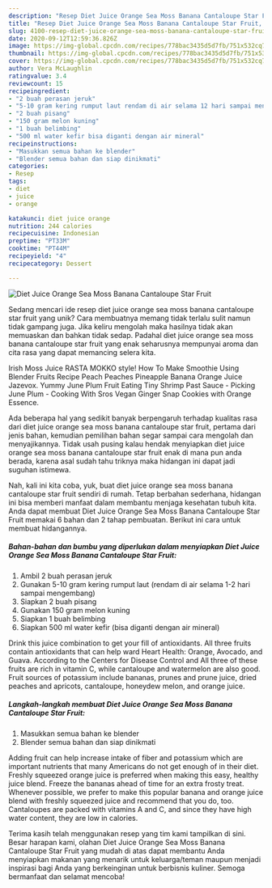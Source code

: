 ```yaml
---
description: "Resep Diet Juice Orange Sea Moss Banana Cantaloupe Star Fruit, Enak Banget"
title: "Resep Diet Juice Orange Sea Moss Banana Cantaloupe Star Fruit, Enak Banget"
slug: 4100-resep-diet-juice-orange-sea-moss-banana-cantaloupe-star-fruit-enak-banget
date: 2020-09-12T12:59:36.826Z
image: https://img-global.cpcdn.com/recipes/778bac3435d5d7fb/751x532cq70/diet-juice-orange-sea-moss-banana-cantaloupe-star-fruit-foto-resep-utama.jpg
thumbnail: https://img-global.cpcdn.com/recipes/778bac3435d5d7fb/751x532cq70/diet-juice-orange-sea-moss-banana-cantaloupe-star-fruit-foto-resep-utama.jpg
cover: https://img-global.cpcdn.com/recipes/778bac3435d5d7fb/751x532cq70/diet-juice-orange-sea-moss-banana-cantaloupe-star-fruit-foto-resep-utama.jpg
author: Vera McLaughlin
ratingvalue: 3.4
reviewcount: 15
recipeingredient:
- "2 buah perasan jeruk"
- "5-10 gram kering rumput laut rendam di air selama 12 hari sampai mengembang"
- "2 buah pisang"
- "150 gram melon kuning"
- "1 buah belimbing"
- "500 ml water kefir bisa diganti dengan air mineral"
recipeinstructions:
- "Masukkan semua bahan ke blender"
- "Blender semua bahan dan siap dinikmati"
categories:
- Resep
tags:
- diet
- juice
- orange

katakunci: diet juice orange 
nutrition: 244 calories
recipecuisine: Indonesian
preptime: "PT33M"
cooktime: "PT44M"
recipeyield: "4"
recipecategory: Dessert

---
```



![Diet Juice Orange Sea Moss Banana Cantaloupe Star Fruit](https://img-global.cpcdn.com/recipes/778bac3435d5d7fb/751x532cq70/diet-juice-orange-sea-moss-banana-cantaloupe-star-fruit-foto-resep-utama.jpg)

Sedang mencari ide resep diet juice orange sea moss banana cantaloupe star fruit yang unik? Cara membuatnya memang tidak terlalu sulit namun tidak gampang juga. Jika keliru mengolah maka hasilnya tidak akan memuaskan dan bahkan tidak sedap. Padahal diet juice orange sea moss banana cantaloupe star fruit yang enak seharusnya mempunyai aroma dan cita rasa yang dapat memancing selera kita.

Irish Moss Juice RASTA MOKKO style! How To Make Smoothie Using Blender Fruits Recipe Peach Peaches Pineapple Banana Orange Juice Jazevox. Yummy June Plum Fruit Eating Tiny Shrimp Past Sauce - Picking June Plum - Cooking With Sros Vegan Ginger Snap Cookies with Orange Essence.

Ada beberapa hal yang sedikit banyak berpengaruh terhadap kualitas rasa dari diet juice orange sea moss banana cantaloupe star fruit, pertama dari jenis bahan, kemudian pemilihan bahan segar sampai cara mengolah dan menyajikannya. Tidak usah pusing kalau hendak menyiapkan diet juice orange sea moss banana cantaloupe star fruit enak di mana pun anda berada, karena asal sudah tahu triknya maka hidangan ini dapat jadi suguhan istimewa.


Nah, kali ini kita coba, yuk, buat diet juice orange sea moss banana cantaloupe star fruit sendiri di rumah. Tetap berbahan sederhana, hidangan ini bisa memberi manfaat dalam membantu menjaga kesehatan tubuh kita. Anda dapat membuat Diet Juice Orange Sea Moss Banana Cantaloupe Star Fruit memakai 6 bahan dan 2 tahap pembuatan. Berikut ini cara untuk membuat hidangannya.

<!--inarticleads1-->

##### Bahan-bahan dan bumbu yang diperlukan dalam menyiapkan Diet Juice Orange Sea Moss Banana Cantaloupe Star Fruit:

1. Ambil 2 buah perasan jeruk
1. Gunakan 5-10 gram kering rumput laut (rendam di air selama 1-2 hari sampai mengembang)
1. Siapkan 2 buah pisang
1. Gunakan 150 gram melon kuning
1. Siapkan 1 buah belimbing
1. Siapkan 500 ml water kefir (bisa diganti dengan air mineral)


Drink this juice combination to get your fill of antioxidants. All three fruits contain antioxidants that can help ward Heart Health: Orange, Avocado, and Guava. According to the Centers for Disease Control and All three of these fruits are rich in vitamin C, while cantaloupe and watermelon are also good. Fruit sources of potassium include bananas, prunes and prune juice, dried peaches and apricots, cantaloupe, honeydew melon, and orange juice. 

<!--inarticleads2-->

##### Langkah-langkah membuat Diet Juice Orange Sea Moss Banana Cantaloupe Star Fruit:

1. Masukkan semua bahan ke blender
1. Blender semua bahan dan siap dinikmati


Adding fruit can help increase intake of fiber and potassium which are important nutrients that many Americans do not get enough of in their diet. Freshly squeezed orange juice is preferred when making this easy, healthy juice blend. Freeze the bananas ahead of time for an extra frosty treat. Whenever possible, we prefer to make this popular banana and orange juice blend with freshly squeezed juice and recommend that you do, too. Cantaloupes are packed with vitamins A and C, and since they have high water content, they are low in calories. 

Terima kasih telah menggunakan resep yang tim kami tampilkan di sini. Besar harapan kami, olahan Diet Juice Orange Sea Moss Banana Cantaloupe Star Fruit yang mudah di atas dapat membantu Anda menyiapkan makanan yang menarik untuk keluarga/teman maupun menjadi inspirasi bagi Anda yang berkeinginan untuk berbisnis kuliner. Semoga bermanfaat dan selamat mencoba!

